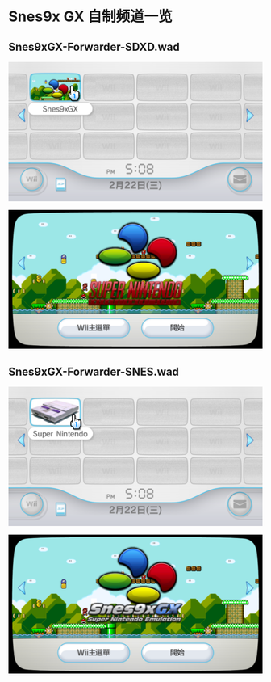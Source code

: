 # Snes9x GX 自制频道一览


## Snes9xGX-Forwarder-SDXD.wad

![频道图标](./Snes9xGX-Forwarder-SDXD-icon.png)

![频道预览](./Snes9xGX-Forwarder-SDXD-banner.png)

## Snes9xGX-Forwarder-SNES.wad

![频道图标](./Snes9xGX-Forwarder-SNES-icon.png)

![频道预览](./Snes9xGX-Forwarder-SNES-banner.png)
